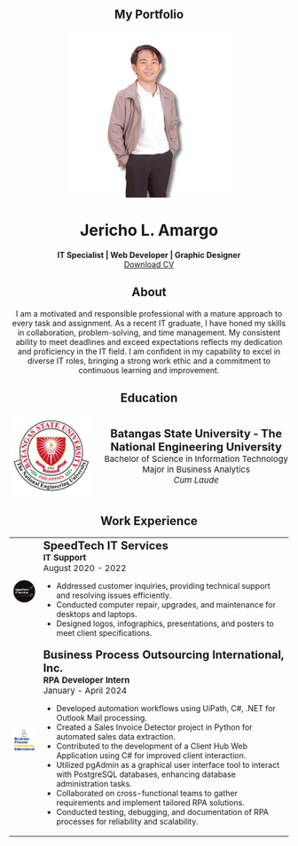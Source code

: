 ## <div align="center">My Portfolio</div>

<div align="center">
  <img src="image/profile.png" alt="Profile Picture" width="300" height="300">
</div>

# <div align="center">Jericho L. Amargo</div>

<div align="center">
  <strong>IT Specialist | Web Developer | Graphic Designer</strong>
  <br>
  <a href="CV_Amargo.pdf" download>Download CV</a>
</div>

## <div align="center">About</div>

<div align="center">
  I am a motivated and responsible professional with a mature approach to every task and assignment. As a recent IT graduate, I have honed my skills in collaboration, problem-solving, and time management. My consistent ability to meet deadlines and exceed expectations reflects my dedication and proficiency in the IT field. I am confident in my capability to excel in diverse IT roles, bringing a strong work ethic and a commitment to continuous learning and improvement.
</div>

## <div align="center">Education</div>

<div align="center" style="display: flex; align-items: center; justify-content: center;">
  <img src="image/bsulogo.png" alt="University Logo" width="150" height="150" style="margin-right: 20px;">
  <div>
    <span style="font-size: 20px;"><strong>Batangas State University - The National Engineering University</strong></span>
    <br>
    <span style="font-size: 15px;">Bachelor of Science in Information Technology</span>
    <br>
    <span style="font-size: 15px;">Major in Business Analytics</span>
    <br>
    <span style="font-size: 15px;"><i>Cum Laude</i></span>
  </div>
</div>

## <div align="center">Work Experience</div>

<table border="0">
    <tr>
        <td><img src="image/spdtlogo.png" alt="SpeedTech IT Services" width="100"></td>
        <td>
            <strong style="font-size: 20px;">SpeedTech IT Services</strong><br>
            <strong style="font-size: 15px;">IT Support</strong><br>
            <span style="font-size: 15px;">August 2020 - 2022</span>
            <ul>
                <li>Addressed customer inquiries, providing technical support and resolving issues efficiently.</li>
                <li>Conducted computer repair, upgrades, and maintenance for desktops and laptops.</li>
                <li>Designed logos, infographics, presentations, and posters to meet client specifications.</li>
            </ul>
        </td>
    </tr>
    <tr>
        <td><img src="image/bpologo.png" alt="Business Process Outsourcing International, Inc." width="100"></td>
        <td>
            <strong style="font-size: 20px;">Business Process Outsourcing International, Inc.</strong><br>
            <strong style="font-size: 15px;">RPA Developer Intern</strong><br>
            <span style="font-size: 15px;">January - April 2024</span>
            <ul>
                <li>Developed automation workflows using UiPath, C#, .NET for Outlook Mail processing.</li>
                <li>Created a Sales Invoice Detector project in Python for automated sales data extraction.</li>
                <li>Contributed to the development of a Client Hub Web Application using C# for improved client interaction.</li>
                <li>Utilized pgAdmin as a graphical user interface tool to interact with PostgreSQL databases, enhancing database administration tasks.</li>
                <li>Collaborated on cross-functional teams to gather requirements and implement tailored RPA solutions.</li>
                <li>Conducted testing, debugging, and documentation of RPA processes for reliability and scalability.</li>
            </ul>
        </td>
    </tr>
</table>
